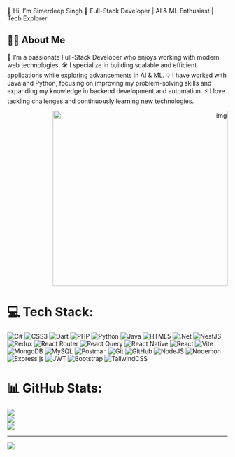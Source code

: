 👋 Hi, I'm Simerdeep Singh
🚀 Full-Stack Developer | AI & ML Enthusiast | Tech Explorer

## 🙋‍♂️ About Me
🎯 I’m a passionate Full-Stack Developer who enjoys working with modern web technologies.
🛠️ I specialize in building scalable and efficient applications while exploring advancements in AI & ML.
💡 I have worked with Java and Python, focusing on improving my problem-solving skills and expanding my knowledge in backend development and automation.
⚡ I love tackling challenges and continuously learning new technologies.

<p align="right">
  <img src="https://github.com/user-attachments/assets/9f6dd6e0-dbd6-4c12-9de4-d4da2f7da5a6" alt="img" width="400"/>
</p>


# 💻 Tech Stack:
![C#](https://img.shields.io/badge/c%23-%23239120.svg?style=flat&logo=csharp&logoColor=white) ![CSS3](https://img.shields.io/badge/css3-%231572B6.svg?style=flat&logo=css3&logoColor=white) ![Dart](https://img.shields.io/badge/dart-%230175C2.svg?style=flat&logo=dart&logoColor=white) ![PHP](https://img.shields.io/badge/php-%23777BB4.svg?style=flat&logo=php&logoColor=white) ![Python](https://img.shields.io/badge/python-3670A0?style=flat&logo=python&logoColor=ffdd54) ![Java](https://img.shields.io/badge/java-%23ED8B00.svg?style=flat&logo=openjdk&logoColor=white) ![HTML5](https://img.shields.io/badge/html5-%23E34F26.svg?style=flat&logo=html5&logoColor=white) ![.Net](https://img.shields.io/badge/.NET-5C2D91?style=flat&logo=.net&logoColor=white) ![NestJS](https://img.shields.io/badge/nestjs-%23E0234E.svg?style=flat&logo=nestjs&logoColor=white) ![Redux](https://img.shields.io/badge/redux-%23593d88.svg?style=flat&logo=redux&logoColor=white) ![React Router](https://img.shields.io/badge/React_Router-CA4245?style=flat&logo=react-router&logoColor=white) ![React Query](https://img.shields.io/badge/-React%20Query-FF4154?style=flat&logo=react%20query&logoColor=white) ![React Native](https://img.shields.io/badge/react_native-%2320232a.svg?style=flat&logo=react&logoColor=%2361DAFB) ![React](https://img.shields.io/badge/react-%2320232a.svg?style=flat&logo=react&logoColor=%2361DAFB) ![Vite](https://img.shields.io/badge/vite-%23646CFF.svg?style=flat&logo=vite&logoColor=white) ![MongoDB](https://img.shields.io/badge/MongoDB-%234ea94b.svg?style=flat&logo=mongodb&logoColor=white) ![MySQL](https://img.shields.io/badge/mysql-4479A1.svg?style=flat&logo=mysql&logoColor=white) ![Postman](https://img.shields.io/badge/Postman-FF6C37?style=flat&logo=postman&logoColor=white) ![Git](https://img.shields.io/badge/git-%23F05033.svg?style=flat&logo=git&logoColor=white) ![GitHub](https://img.shields.io/badge/github-%23121011.svg?style=flat&logo=github&logoColor=white) ![NodeJS](https://img.shields.io/badge/node.js-6DA55F?style=flat&logo=node.js&logoColor=white) ![Nodemon](https://img.shields.io/badge/NODEMON-%23323330.svg?style=flat&logo=nodemon&logoColor=%BBDEAD) ![Express.js](https://img.shields.io/badge/express.js-%23404d59.svg?style=flat&logo=express&logoColor=%2361DAFB) ![JWT](https://img.shields.io/badge/JWT-black?style=flat&logo=JSON%20web%20tokens) ![Bootstrap](https://img.shields.io/badge/bootstrap-%238511FA.svg?style=flat&logo=bootstrap&logoColor=white) ![TailwindCSS](https://img.shields.io/badge/tailwindcss-%2338B2AC.svg?style=flat&logo=tailwind-css&logoColor=white)
# 📊 GitHub Stats:
![](https://github-readme-stats.vercel.app/api?username=SimerdeepSingh4&theme=gruvbox&hide_border=false&include_all_commits=false&count_private=false)<br/>
![](https://nirzak-streak-stats.vercel.app/?user=SimerdeepSingh4&theme=gruvbox&hide_border=false)<br/>
![](https://github-readme-stats.vercel.app/api/top-langs/?username=SimerdeepSingh4&theme=gruvbox&hide_border=false&include_all_commits=false&count_private=false&layout=compact)

---
[![](https://visitcount.itsvg.in/api?id=SimerdeepSingh4&icon=0&color=0)](https://visitcount.itsvg.in)

<!-- Proudly created with GPRM ( https://gprm.itsvg.in ) -->

